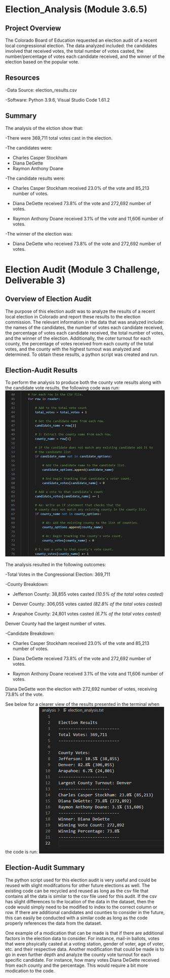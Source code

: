 # Election_Analysis (Module 3.6.5)

## Project Overview
The Colorado Board of Education requested an election audit of a recent local congressional election. The data analyzed included: the candidates involved that received votes, the total number of votes casted, the number/percentage of votes each candidate received, and the winner of the election based on the popular vote. 

## Resources
-Data Source: election_results.csv

-Software: Python 3.9.6, Visual Studio Code 1.61.2

## Summary
The analysis of the elction show that:

-There were 369,711 total votes cast in the election.

-The candidates were:
  * Charles Casper Stockham
  * Diana DeGette
  * Raymon Anthony Doane

-The candidate results were:
  
  * Charles Casper Stockham received 23.0% of the vote and 85,213 number of votes.
  
  * Diana DeGette received 73.8% of the vote and 272,692 number of votes.
  
  * Raymon Anthony Doane received 3.1% of the vote and 11,606 number of votes.

-The winner of the election was:
  
  * Diana DeGette who received 73.8% of the vote and 272,692 number of votes.

# Election Audit (Module 3 Challenge, Deliverable 3)

## Overview of Election Audit
The purpose of this election audit was to analyze the results of a recent local election in Colorado and report these results to the election commission. The relevant information in the data that was analyzed include: the names of the candidates, the number of votes each candidate received, the percentage of votes each candidate received, the total number of votes, and the winner of the election. Additionally, the coter turnout for each county, the percentage of votes received from each county of the total votes, and the county with the highest turnout was analyzed and determined. To obtain these results, a python script was created and run.

## Election-Audit Results
To perform the analysis to produce both the county vote results along with the candidate vote results, the following code was run:
![mod3code image](Resources/mod3code.png)

The analysis resulted in the following outcomes:

-Total Votes in the Congressional Election: 369,711

-County Breakdown:
  
  * Jefferson County: 38,855 votes casted _(10.5% of the total votes casted)_ 
  
  * Denver County: 306,055 votes casted _(82.8% of the total votes casted)_

  * Arapahoe County: 24,801 votes casted _(6.7% of the total votes casted)_

 Denver County had the largest number of votes.
 
 -Candidate Breakdown:
  * Charles Casper Stockham received 23.0% of the vote and 85,213 number of votes.
  
  * Diana DeGette received 73.8% of the vote and 272,692 number of votes.
  
  * Raymon Anthony Doane received 3.1% of the vote and 11,606 number of votes.
  
 Diana DeGette won the election with 272,692 number of votes, receiving 73.8% of the vote.
 
 See below for a clearer view of the results presented in the terminal when the code is run:
 ![txtfileimage](Resources/txtfilewrite.png)

## Election-Audit Summary
The python script used for this election audit is very useful and could be reused with slight modifcations for other future elections as well. The existing code can be recycled and reused as long as the csv file that contains all the data is similar to the csv file used for this audit. If the csv has slight differences to the location of the data in the dataset, then the code would simply need to be modified to index to the correct column or row. If there are additional candidates and counties to consider in the future, this can easily be conducted with a similar code as long as the code properly references the data from the dataset.

One example of a modication that can be made is that if there are additional factors in the election data to consider. For instance, mail-in ballots, votes that were phsyically casted at a voting station, gender of voter, age of voter, etc. and their respective data. Another modification that could be made is to go in even further depth and analyze the county vote turnout for each specific candidate. For instance, how many votes Diana DeGette received from each county and the percentage. This would require a bit more modication to the code.
